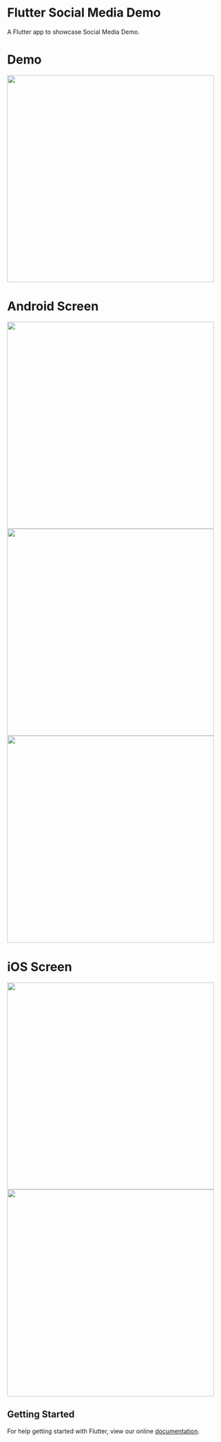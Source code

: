 # Flutter Social Media Demo

A Flutter app to showcase Social Media Demo.

# Demo
<img height="480px" src="https://github.com/flutter-devs/flutter_travel_demo/blob/flutter_travel_module/screens/demo.gif">



# Android Screen
<img height="480px" src="https://github.com/flutter-devs/flutter_travel_demo/blob/flutter_travel_module/screens/android1.png"> <img height="480px" src="https://github.com/flutter-devs/flutter_travel_demo/blob/flutter_travel_module/screens/android2.png"> <img height="480px" src="https://github.com/flutter-devs/flutter_travel_demo/blob/flutter_travel_module/screens/android3.png">  


# iOS Screen
<img height="480px" src="https://github.com/flutter-devs/flutter_travel_demo/blob/flutter_travel_module/screens/iphone1.png"> <img height="480px" src="https://github.com/flutter-devs/flutter_travel_demo/blob/flutter_travel_module/screens/iphone2.png">



## Getting Started

For help getting started with Flutter, view our online
[documentation](https://flutter.io/).
